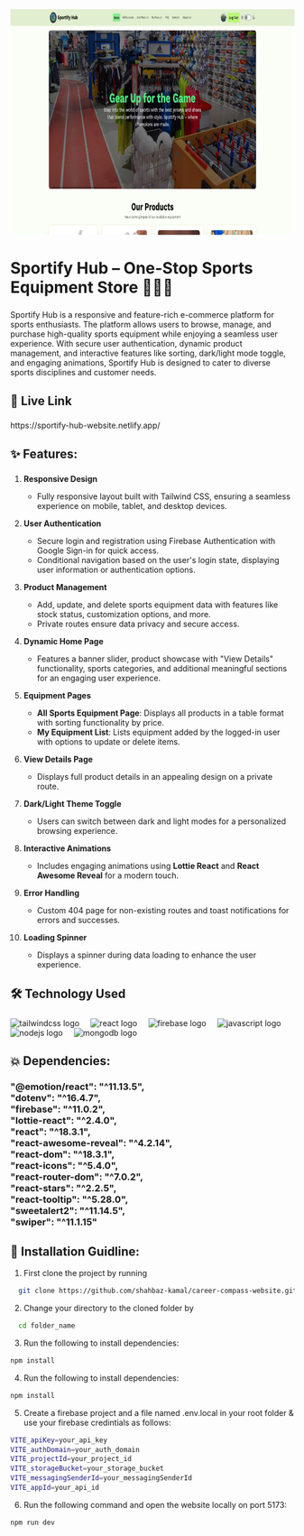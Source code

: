 <div align="center">
  <img height="400" src="https://raw.githubusercontent.com/shahbaz-kamal/sportify-hub-client/refs/heads/main/src/assets/github_banner.jpg"  />
</div>

###

<h1 align="left">Sportify Hub – One-Stop Sports Equipment Store 🤾🏼‍♂️</h1>

###

<p align="left">Sportify Hub is a responsive and feature-rich e-commerce platform for sports enthusiasts. The platform allows users to browse, manage, and purchase high-quality sports equipment while enjoying a seamless user experience. With secure user authentication, dynamic product management, and interactive features like sorting, dark/light mode toggle, and engaging animations, Sportify Hub is designed to cater to diverse sports disciplines and customer needs.</p>

###

## 🔗 Live Link

<!-- <h3 align="left"></h3> -->

###

<p align="left">https://sportify-hub-website.netlify.app/</p>

###

## ✨ Features:

###

1. **Responsive Design**

   - Fully responsive layout built with Tailwind CSS, ensuring a seamless experience on mobile, tablet, and desktop devices.

2. **User Authentication**

   - Secure login and registration using Firebase Authentication with Google Sign-in for quick access.
   - Conditional navigation based on the user's login state, displaying user information or authentication options.

3. **Product Management**

   - Add, update, and delete sports equipment data with features like stock status, customization options, and more.
   - Private routes ensure data privacy and secure access.

4. **Dynamic Home Page**

   - Features a banner slider, product showcase with "View Details" functionality, sports categories, and additional meaningful sections for an engaging user experience.

5. **Equipment Pages**

   - **All Sports Equipment Page**: Displays all products in a table format with sorting functionality by price.
   - **My Equipment List**: Lists equipment added by the logged-in user with options to update or delete items.

6. **View Details Page**

   - Displays full product details in an appealing design on a private route.

7. **Dark/Light Theme Toggle**

   - Users can switch between dark and light modes for a personalized browsing experience.

8. **Interactive Animations**

   - Includes engaging animations using **Lottie React** and **React Awesome Reveal** for a modern touch.

9. **Error Handling**

   - Custom 404 page for non-existing routes and toast notifications for errors and successes.

10. **Loading Spinner**
    - Displays a spinner during data loading to enhance the user experience.

###

## 🛠 Technology Used

###

 <div align="left">
  <img src="https://cdn.simpleicons.org/tailwindcss/06B6D4" height="40" alt="tailwindcss logo"  />
  <img width="12" />
  <img src="https://cdn.jsdelivr.net/gh/devicons/devicon/icons/react/react-original.svg" height="40" alt="react logo"  />
  <img width="12" />
  <img src="https://cdn.jsdelivr.net/gh/devicons/devicon/icons/firebase/firebase-plain.svg" height="40" alt="firebase logo"  />
  <img width="12" />
  <img src="https://cdn.jsdelivr.net/gh/devicons/devicon/icons/javascript/javascript-original.svg" height="40" alt="javascript logo"  />
  <img width="12" />
  <img src="https://cdn.jsdelivr.net/gh/devicons/devicon/icons/nodejs/nodejs-original.svg" height="40" alt="nodejs logo"  />
  <img width="12" />
  <img src="https://cdn.jsdelivr.net/gh/devicons/devicon/icons/mongodb/mongodb-original.svg" height="40" alt="mongodb logo"  />
</div>

###

## 💥 Dependencies:

<!-- <h3 align="left"></h3> -->

###

<h3 align="left">"@emotion/react": "^11.13.5",<br>    "dotenv": "^16.4.7",<br>    "firebase": "^11.0.2",<br>    "lottie-react": "^2.4.0",<br>    "react": "^18.3.1",<br>    "react-awesome-reveal": "^4.2.14",<br>    "react-dom": "^18.3.1",<br>    "react-icons": "^5.4.0",<br>    "react-router-dom": "^7.0.2",<br>    "react-stars": "^2.2.5",<br>    "react-tooltip": "^5.28.0",<br>    "sweetalert2": "^11.14.5",<br>    "swiper": "^11.1.15"</h3>

###

## 🔧 Installation Guidline:

<!-- <h3 align="left"></h3> -->

1. First clone the project by running

```bash
  git clone https://github.com/shahbaz-kamal/career-compass-website.git
```

2. Change your directory to the cloned folder by

```bash
  cd folder_name
```

3. Run the following to install dependencies:

```bash
npm install
```

4. Run the following to install dependencies:

```bash
npm install
```

5. Create a firebase project and a file named .env.local in your root folder & use your firebase credintials as follows:

```bash
VITE_apiKey=your_api_key
VITE_authDomain=your_auth_domain
VITE_projectId=your_project_id
VITE_storageBucket=your_storage_bucket
VITE_messagingSenderId=your_messagingSenderId
VITE_appId=your_api_id
```

6. Run the following command and open the website locally on port 5173:

```bash
npm run dev
```

###
